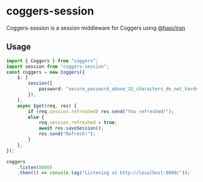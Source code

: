 # coggers-session

Coggers-session is a session middleware for Coggers using [@hapi/iron](https://npmjs.com/@hapi/iron)

## Usage

```ts
import { Coggers } from "coggers";
import session from "coggers-session";
const coggers = new Coggers({
	$: [
		session({
			password: "secure_password_above_32_characters_do_not_hardcode_this",
		}),
	],
	async $get(req, res) {
		if (req.session.refreshed) res.send("You refreshed!");
		else {
			req.session.refreshed = true;
			await res.saveSession();
			res.send("Refresh!");
		}
	},
});

coggers
	.listen(8080)
	.then(() => console.log("Listening at http://localhost:8080/"));
```
